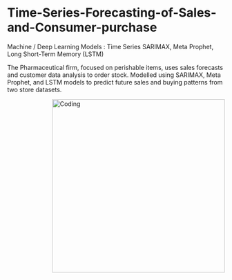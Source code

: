 # Time-Series-Forecasting-of-Sales-and-Consumer-purchase

 Machine / Deep Learning Models : Time Series SARIMAX, Meta Prophet, Long Short-Term Memory (LSTM) 
 
 The Pharmaceutical firm, focused on perishable items, uses sales forecasts and customer data analysis to order stock. Modelled using SARIMAX, Meta Prophet, and LSTM models to predict future sales and buying patterns from two store datasets.

 <img align="right" alt="Coding" width="400" src="https://cdn.dribbble.com/users/3593/screenshots/2475280/linechart.gif">
